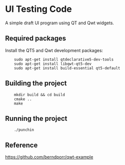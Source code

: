 # UI Testing Code
A simple draft UI program using QT and Qwt widgets.

## Required packages

Install the QT5 and Qwt development packages:

```
    sudo apt-get install qtdeclarative5-dev-tools
    sudo apt-get install libqwt-qt5-dev
    sudo apt-get install build-essential qt5-default
```

## Building the project

```
    mkdir build && cd build
    cmake ..
    make
```

## Running the project

```
    ./punchin
```

## Reference
https://github.com/berndporr/qwt-example